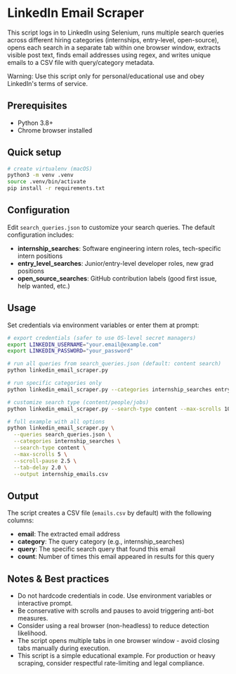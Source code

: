 # LinkedIn Email Scraper

This script logs in to LinkedIn using Selenium, runs multiple search queries across different hiring categories (internships, entry-level, open-source), opens each search in a separate tab within one browser window, extracts visible post text, finds email addresses using regex, and writes unique emails to a CSV file with query/category metadata.

Warning: Use this script only for personal/educational use and obey LinkedIn's terms of service.

## Prerequisites
- Python 3.8+
- Chrome browser installed

## Quick setup

```bash
# create virtualenv (macOS)
python3 -m venv .venv
source .venv/bin/activate
pip install -r requirements.txt
```

## Configuration

Edit `search_queries.json` to customize your search queries. The default configuration includes:
- **internship_searches**: Software engineering intern roles, tech-specific intern positions
- **entry_level_searches**: Junior/entry-level developer roles, new grad positions
- **open_source_searches**: GitHub contribution labels (good first issue, help wanted, etc.)

## Usage

Set credentials via environment variables or enter them at prompt:

```bash
# export credentials (safer to use OS-level secret managers)
export LINKEDIN_USERNAME="your.email@example.com"
export LINKEDIN_PASSWORD="your_password"

# run all queries from search_queries.json (default: content search)
python linkedin_email_scraper.py

# run specific categories only
python linkedin_email_scraper.py --categories internship_searches entry_level_searches

# customize search type (content/people/jobs)
python linkedin_email_scraper.py --search-type content --max-scrolls 10

# full example with all options
python linkedin_email_scraper.py \
  --queries search_queries.json \
  --categories internship_searches \
  --search-type content \
  --max-scrolls 5 \
  --scroll-pause 2.5 \
  --tab-delay 2.0 \
  --output internship_emails.csv
```

## Output

The script creates a CSV file (`emails.csv` by default) with the following columns:
- **email**: The extracted email address
- **category**: The query category (e.g., internship_searches)
- **query**: The specific search query that found this email
- **count**: Number of times this email appeared in results for this query

## Notes & Best practices
- Do not hardcode credentials in code. Use environment variables or interactive prompt.
- Be conservative with scrolls and pauses to avoid triggering anti-bot measures.
- Consider using a real browser (non-headless) to reduce detection likelihood.
- The script opens multiple tabs in one browser window - avoid closing tabs manually during execution.
- This script is a simple educational example. For production or heavy scraping, consider respectful rate-limiting and legal compliance.
